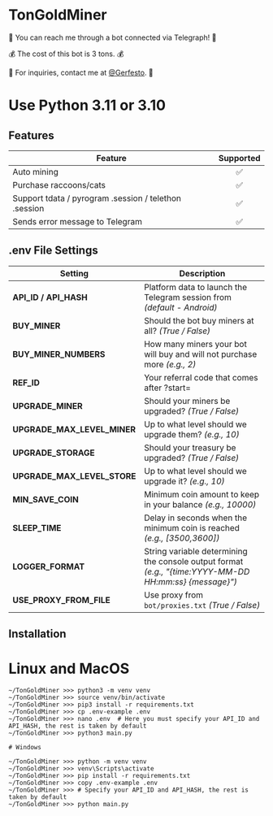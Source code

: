# TonGoldMiner

💬 You can reach me through a bot connected via Telegraph! 💬


💰 The cost of this bot is 3 tons. 💰


📧 For inquiries, contact me at [@Gerfesto](https://t.me/gerfesto_bot). 📧

# Use Python 3.11 or 3.10

## Features

| Feature              | Supported |
|----------------------|:---------:|
| Auto mining          |     ✅     |
| Purchase raccoons/cats |     ✅     |
| Support tdata / pyrogram .session / telethon .session |     ✅     |
| Sends error message to Telegram |     ✅     |

## .env File Settings

| Setting                  | Description                                                                                               |
|--------------------------|-----------------------------------------------------------------------------------------------------------|
| **API_ID / API_HASH**    | Platform data to launch the Telegram session from _(default - Android)_                                    |
| **BUY_MINER**            | Should the bot buy miners at all? _(True / False)_                                                         |
| **BUY_MINER_NUMBERS**    | How many miners your bot will buy and will not purchase more  _(e.g., 2)_                                 |
| **REF_ID**               | Your referral code that comes after ?start=                                                               |
| **UPGRADE_MINER**        | Should your miners be upgraded? _(True / False)_                                                          |
| **UPGRADE_MAX_LEVEL_MINER** | Up to what level should we upgrade them? _(e.g., 10)_                                                 |
| **UPGRADE_STORAGE**      | Should your treasury be upgraded? _(True / False)_                                                        |
| **UPGRADE_MAX_LEVEL_STORE** | Up to what level should we upgrade it? _(e.g., 10)_                                                  |
| **MIN_SAVE_COIN**        | Minimum coin amount to keep in your balance _(e.g., 10000)_                                              |
| **SLEEP_TIME**           | Delay in seconds when the minimum coin is reached  _(e.g., [3500,3600])_                                 |
| **LOGGER_FORMAT**        | String variable determining the console output format _(e.g., "{time:YYYY-MM-DD HH:mm:ss} {message}")_    |
| **USE_PROXY_FROM_FILE**  | Use proxy from `bot/proxies.txt` _(True / False)_                                                        |

## Installation
# Linux and MacOS
```
~/TonGoldMiner >>> python3 -m venv venv
~/TonGoldMiner >>> source venv/bin/activate
~/TonGoldMiner >>> pip3 install -r requirements.txt
~/TonGoldMiner >>> cp .env-example .env
~/TonGoldMiner >>> nano .env  # Here you must specify your API_ID and API_HASH, the rest is taken by default
~/TonGoldMiner >>> python3 main.py

# Windows

~/TonGoldMiner >>> python -m venv venv
~/TonGoldMiner >>> venv\Scripts\activate
~/TonGoldMiner >>> pip install -r requirements.txt
~/TonGoldMiner >>> copy .env-example .env
~/TonGoldMiner >>> # Specify your API_ID and API_HASH, the rest is taken by default
~/TonGoldMiner >>> python main.py
```
